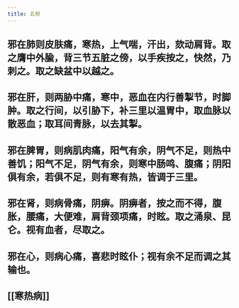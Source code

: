 ```yaml
---
title: 五邪
---
```


## 邪在肺则皮肤痛，寒热，上气喘，汗出，欬动肩背。取之膺中外腧，背三节五脏之傍，以手疾按之，快然，乃刺之。取之缺盆中以越之。
## 邪在肝，则两胁中痛，寒中，恶血在内行善掣节，时脚肿。取之行间，以引胁下，补三里以温胃中，取血脉以散恶血；取耳间青脉，以去其掣。
## 邪在脾胃，则病肌肉痛，阳气有余，阴气不足，则热中善饥；阳气不足，阴气有余，则寒中肠鸣、腹痛；阴阳俱有余，若俱不足，则有寒有热，皆调于三里。
## 邪在肾，则病骨痛，阴痹。阴痹者，按之而不得，腹胀，腰痛，大便难，肩背颈项痛，时眩。取之涌泉、昆仑。视有血者，尽取之。
## 邪在心，则病心痛，喜悲时眩仆；视有余不足而调之其输也。
## [[寒热病]]
